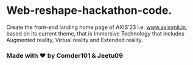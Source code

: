 # Web-reshape-hackathon-code.

Create the front-end landing home page of AXIS’23 i.e. www.axisvnit.in, based on its current theme, that is Immersive Technology that includes Augmented reality, Virtual reality and Extended reality.

### <p> Made with :heart: by Comder101 & Jeetu09 <p/>
